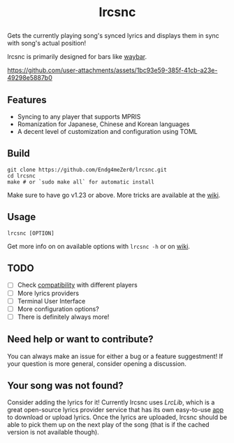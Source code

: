 # <p align="center">lrcsnc</p>
Gets the currently playing song's synced lyrics and displays them in sync with song's actual position!

lrcsnc is primarily designed for bars like [waybar](https://github.com/Alexays/Waybar).

https://github.com/user-attachments/assets/1bc93e59-385f-41cb-a23e-49298e5887b0

## Features

- Syncing to any player that supports MPRIS
- Romanization for Japanese, Chinese and Korean languages
- A decent level of customization and configuration using TOML

## Build
```
git clone https://github.com/Endg4meZer0/lrcsnc.git
cd lrcsnc
make # or `sudo make all` for automatic install
```
Make sure to have go v1.23 or above.
More tricks are available at the [wiki](https://github.com/Endg4meZer0/lrcsnc/wiki/Building).

## Usage
```
lrcsnc [OPTION]
```
Get more info on on available options with `lrcsnc -h` or on [wiki](https://github.com/Endg4meZer0/lrcsnc/wiki/Available-options).

## TODO
- [ ] Check [compatibility](https://github.com/Endg4meZer0/lrcsnc/wiki/Compatibility-with-players) with different players
- [ ] More lyrics providers
- [ ] Terminal User Interface
- [ ] More configuration options?
- [ ] There is definitely always more!

## Need help or want to contribute?
You can always make an issue for either a bug or a feature suggestment! If your question is more general, consider opening a discussion.

## Your song was not found?
Consider adding the lyrics for it! Currently lrcsnc uses *LrcLib*, which is a great open-source lyrics provider service that has its own easy-to-use [app](https://github.com/tranxuanthang/lrcget) to download or upload lyrics. Once the lyrics are uploaded, lrcsnc should be able to pick them up on the next play of the song (that is if the cached version is not available though).
